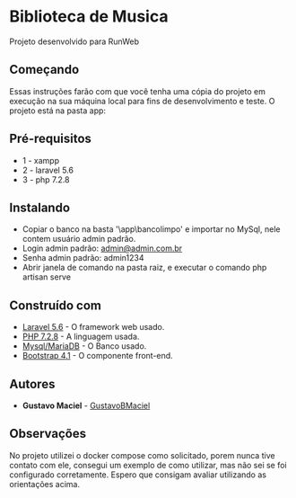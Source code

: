 # Biblioteca de Musica
Projeto desenvolvido para RunWeb

## Começando
Essas instruções farão com que você tenha uma cópia do projeto em execução na sua máquina local para fins de desenvolvimento e teste. O projeto está na pasta app:

## Pré-requisitos
* 1 - xampp
* 2 - laravel 5.6
* 3 - php 7.2.8

## Instalando
- Copiar o banco na basta '\app\bancolimpo' e importar no MySql, nele contem usuário admin padrão.
- Login admin padrão: admin@admin.com.br
- Senha admin padrão: admin1234
- Abrir janela de comando na pasta raiz, e executar o comando php artisan serve

## Construído com
 * [Laravel 5.6](https://laravel.com/) - O framework web usado.
 * [PHP 7.2.8](http://php.net/) - A linguagem usada.
 * [Mysql/MariaDB](https://www.mysql.com/) - O Banco usado.
 * [Bootstrap 4.1](https://getbootstrap.com/) - O componente front-end.
 
 ## Autores
 * **Gustavo Maciel** - [GustavoBMaciel](https://github.com/GustavoBMaciel)
 
 ## Observações
 No projeto utilizei o docker compose como solicitado, porem nunca tive contato com ele, consegui um exemplo de como utilizar, mas não sei se foi configurado corretamente. Espero que consigam avaliar utilizando as orientações acima.

